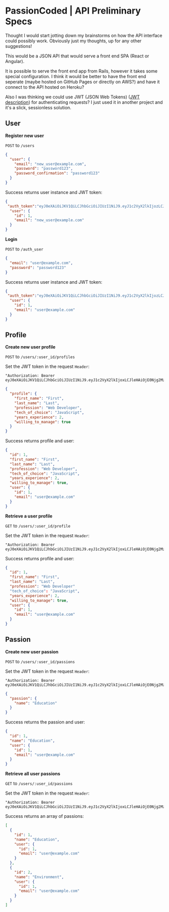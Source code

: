 # PassionCoded | API Preliminary Specs

Thought I would start jotting down my brainstorms on how the API interface could possibly work. Obviously just my thoughts, up for any other suggestions!

This would be a JSON API that would serve a front end SPA (React or Angular).

It is possible to serve the front end app from Rails, however it takes some special configuration.  I think it would be better to have the front end seperate (maybe hosted on GitHub Pages or directly on AWS?) and have it connect to the API hosted on Heroku?

Also I was thinking we could use JWT (JSON Web Tokens) ([JWT description](https://jwt.io/)) for authenticating requests?  I just used it in another project and it's a slick, sessionless solution.

## User

__Register new user__

`POST` to `/users`

```json
{
  "user": {
  	"email": "new_user@example.com",
  	"password": "password123",
  	"password_confirmation": "password123"
  }
}
```

Success returns user instance and JWT token:

```json
{
 "auth_token":"eyJ0eXAiOiJKV1QiLCJhbGciOiJIUzI1NiJ9.eyJ1c2VyX2lkIjozLCJleHAiOjE0Njg2MzcyMjJ9.7IOheOSZmG-S-_Hzl4EvMXxum-RoPv2ht8YqFiP_UTg",
  "user": {
	"id": 1,
	"email": "new_user@example.com"
  }
}
```

__Login__

`POST` to `/auth_user`

```json
{
  "email": "user@example.com",
  "password": "password123"
}
```

Success returns user instance and JWT token:

```json
{
 "auth_token":"eyJ0eXAiOiJKV1QiLCJhbGciOiJIUzI1NiJ9.eyJ1c2VyX2lkIjozLCJleHAiOjE0Njg2MzcyMjJ9.7IOheOSZmG-S-_Hzl4EvMXxum-RoPv2ht8YqFiP_UTg",
  "user": {
	"id": 1,
	"email": "user@example.com"
  }
}
```

## Profile

__Create new user profile__

`POST` to `/users/:user_id/profiles`

Set the JWT token in the request `Header`: 
```
"Authorization: Bearer eyJ0eXAiOiJKV1QiLCJhbGciOiJIUzI1NiJ9.eyJ1c2VyX2lkIjoxLCJleHAiOjE0Njg2MzQ1ODJ9.nlAM2ohSvddnWiuEy6ec9iLZ33TNa_4coWIr_K1ulvw"
```

```json
{
  "profile": {
    "first_name": "First",
    "last_name": "Last",
    "profession": "Web Developer",
    "tech_of_choice": "JavaScript",
    "years_experience": 2,
    "willing_to_manage": true
  }
}
```
Success returns profile and user:

```json
{
  "id": 1,
  "first_name": "First",
  "last_name": "Last",
  "profession": "Web Developer",
  "tech_of_choice": "JavaScript",
  "years_experience": 2,
  "willing_to_manage": true,
  "user": {
    "id": 1,
    "email": "user@example.com"
  }
}
```

__Retrieve a user profile__

`GET` to `/users/:user_id/profile`

Set the JWT token in the request `Header`: 
```
"Authorization: Bearer eyJ0eXAiOiJKV1QiLCJhbGciOiJIUzI1NiJ9.eyJ1c2VyX2lkIjoxLCJleHAiOjE0Njg2MzQ1ODJ9.nlAM2ohSvddnWiuEy6ec9iLZ33TNa_4coWIr_K1ulvw"
```

Success returns profile and user:

```json
{
  "id": 1,
  "first_name": "First",
  "last_name": "Last",
  "profession": "Web Developer" 
  "tech_of_choice": "JavaScript",
  "years_experience": 2,
  "willing_to_manage": true,
  "user": {
    "id": 1,
    "email": "user@example.com"
  }
}
```

## Passion

__Create new user passion__

`POST` to `/users/:user_id/passions`

Set the JWT token in the request `Header`: 
```
"Authorization: Bearer eyJ0eXAiOiJKV1QiLCJhbGciOiJIUzI1NiJ9.eyJ1c2VyX2lkIjoxLCJleHAiOjE0Njg2MzQ1ODJ9.nlAM2ohSvddnWiuEy6ec9iLZ33TNa_4coWIr_K1ulvw"
```

```json
{
  "passion": {
    "name": "Education"
  }
}
```
Success returns the passion and user:

```json
{
  "id": 1,
  "name": "Education",
  "user": {
    "id": 1,
    "email": "user@example.com"
  }
}
```

__Retrieve all user passions__

`GET` to `/users/:user_id/passions`

Set the JWT token in the request `Header`: 
```
"Authorization: Bearer eyJ0eXAiOiJKV1QiLCJhbGciOiJIUzI1NiJ9.eyJ1c2VyX2lkIjoxLCJleHAiOjE0Njg2MzQ1ODJ9.nlAM2ohSvddnWiuEy6ec9iLZ33TNa_4coWIr_K1ulvw"
```

Success returns an array of passions:

```json
[
  {
    "id": 1,
    "name": "Education",
    "user": {
      "id": 1,
      "email": "user@example.com"
    }
  },
  {
    "id": 2,
    "name": "Environment",
    "user": {
      "id": 1,
      "email": "user@example.com"
    }
  }
]  
```
